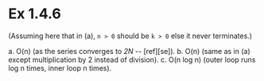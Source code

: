 # Ex 1.4.6

(Assuming here that in (a), `n > 0` should be `k > 0` else it never terminates.)

a. O(n) (as the series converges to *2N* -- [ref][se]).
b. O(n) (same as in (a) except multiplication by 2 instead of division).
c. O(n log n) (outer loop runs log n times, inner loop n times).

[ref]: https://stackoverflow.com/questions/29966730/order-of-growth-of-as-function-of-n
